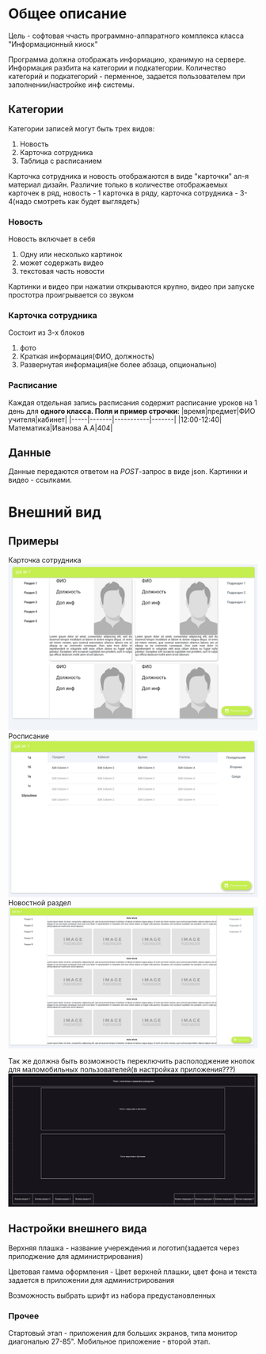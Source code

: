 # Общее описание

Цель - софтовая ччасть программно-аппаратного комплекса класса "Информационный киоск"

Программа должна отображать информацию, хранимую на сервере. Информация разбита на категории и подкатегории. Количество категорий и подкатегорий - перменное, задается пользователем при заполнении/настройке инф системы.

## Категории

Категории записей могут быть трех видов:

1. Новость
2. Карточка сотрудника
3. Таблица с расписанием

Карточка сотрудника и новость отображаются в виде "карточки" ал-я материал дизайн. Различие только в количестве отображаемых карточек в ряд, новость - 1 карточка в ряду, карточка сотрудника - 3-4(надо смотреть как будет выглядеть)

### Новость

Новость включает в себя

1. Одну или несколько картинок
2. может содержать видео
3. текстовая часть новости

 Картинки и видео при нажатии открываются крупно, видео при запуске простотра проигрывается со звуком

### Карточка сотрудника

Состоит из 3-х блоков

1. фото
2. Краткая информация(ФИО, должность)
3. Развернутая информация(не более абзаца, опционально)

### Расписание

Каждая отдельная запись расписания содержит расписание уроков на 1 день для **одного класса. Поля и пример строчки**:
|время|предмет|ФИО учителя|кабинет|
|-----|-------|-----------|-------|
|12:00-12:40|Математика|Иванова А.А|404|

## Данные
Данные передаются ответом на *POST*-запрос в виде json. Картинки и видео - ссылками.

# Внешний вид

## Примеры

Карточка сотрудника
![сотрудники](photo_2023-07-21_18-54-19.jpg)
Росписание
![расписание](photo_2023-07-21_20-17-20.jpg)
Новостной раздел
![новость](photo_2023-07-10_11-26-41.jpg)

Так же должна быть возможность переключить располоджение кнопок для маломобильных пользователей(в настройках приложения???)
![кнопки внизу](photo_2023-08-01_20-43-31.jpg)

## Настройки внешнего вида

Верхняя плашка - название учереждения и логотип(задается через прилоджение для администрирования)

Цветовая гамма оформления - Цвет верхней плашки, цвет фона и текста задается в приложении для администрирования

Возможность выбрать шрифт из набора предустановленных

### Прочее
Стартовый этап - приложения для больших экранов, типа монитор диагональю 27-85".
Мобильное приложение - второй этап.